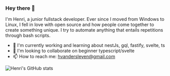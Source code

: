 ### Hey there 👋

I'm Henri, a junior fullstack developer. Ever since I moved from Windows to Linux, I  fell in love with open source and how people come together to create something unique. I try to automate anything that entails repetitions through bash scripts.

- 🔭 I'm currently working and learning about nestJs, gql, fastify, svelte, ts
- 💪 I'm looking to collaborate on beginner typescript/svelte
- 📫 How to reach me: hvandersleyen@gmail.com

![Henri's GitHub stats](https://github-readme-stats.vercel.app/api?username=Vanderscycle&show_icons=true&theme=dracula)
